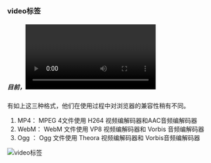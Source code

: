 ### video标签
##### 目前，<video> 元素支持三种视频格式：MP4、WebM、Ogg。
有如上这三种格式，他们在使用过程中对浏览器的兼容性稍有不同。
1. MP4：
MPEG 4文件使用 H264 视频编解码器和AAC音频编解码器
2. WebM：
WebM 文件使用 VP8 视频编解码器和 Vorbis 音频编解码器
3. Ogg ：
Ogg 文件使用 Theora 视频编解码器和 Vorbis音频编解码器

![video标签](https://upload-images.jianshu.io/upload_images/12250765-7618f0e7afd92ecb.png?imageMogr2/auto-orient/strip|imageView2/2/w/694/format/webp''video标签'')
